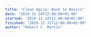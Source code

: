 ```yaml
---
title: "Clean Agile: Back to Basics"
date: "2019-12-24T12:00:00+01:00"
started: "2019-12-24T12:00:00+01:00"
finished: "2019-12-31T12:00:00+01:00"
author: "Robert C. Martin"
---
```


